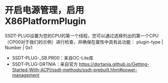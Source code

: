 # 开启电源管理，启用X86PlatformPlugin

SSDT-PLUG设置为您的CPU的第一个线程，您可以通过选择列出的第一个CPU（CP00对于我们的示例）进行检查，并确保在属性中具有此功能：
plugin-type | Number | 0x1

* SSDT-PLUG-_SB.PR00：来自OC-Lite库
* SSDT-PLUG-DRTNIA：来自官方 https://dortania.github.io/Getting-Started-With-ACPI/ssdt-methods/ssdt-prebuilt.html#power-management